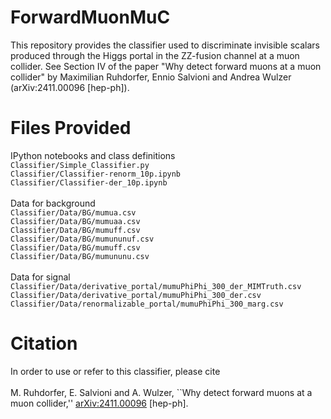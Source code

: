 # ForwardMuonMuC
This repository provides the classifier used to discriminate invisible scalars produced through the Higgs portal in the ZZ-fusion channel at a muon collider. See Section IV of the paper "Why detect forward muons at a muon collider" by Maximilian Ruhdorfer, Ennio Salvioni and Andrea Wulzer (arXiv:2411.00096 [hep-ph]).

# Files Provided
IPython notebooks and class definitions\
`Classifier/Simple_Classifier.py`\
`Classifier/Classifier-renorm_10p.ipynb`\
`Classifier/Classifier-der_10p.ipynb`\
\
Data for background\
`Classifier/Data/BG/mumua.csv`\
`Classifier/Data/BG/mumuaa.csv`\
`Classifier/Data/BG/mumuff.csv`\
`Classifier/Data/BG/mumununuf.csv`\
`Classifier/Data/BG/mumuff.csv`\
`Classifier/Data/BG/mumununu.csv`\
\
Data for signal\
`Classifier/Data/derivative_portal/mumuPhiPhi_300_der_MIMTruth.csv`\
`Classifier/Data/derivative_portal/mumuPhiPhi_300_der.csv`\
`Classifier/Data/renormalizable_portal/mumuPhiPhi_300_marg.csv`

# Citation
In order to use or refer to this classifier, please cite\
\
M. Ruhdorfer, E. Salvioni and A. Wulzer, ``Why detect forward muons at a muon collider,'' [arXiv:2411.00096](https://arxiv.org/abs/2411.00096) [hep-ph].
